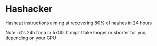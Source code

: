 # Hashacker
Hashcat instructions aiming at recovering 80% of hashes in 24 hours

Note : it's 24h for a rx 5700. It might take longer or shorter for you, depending on your GPU
